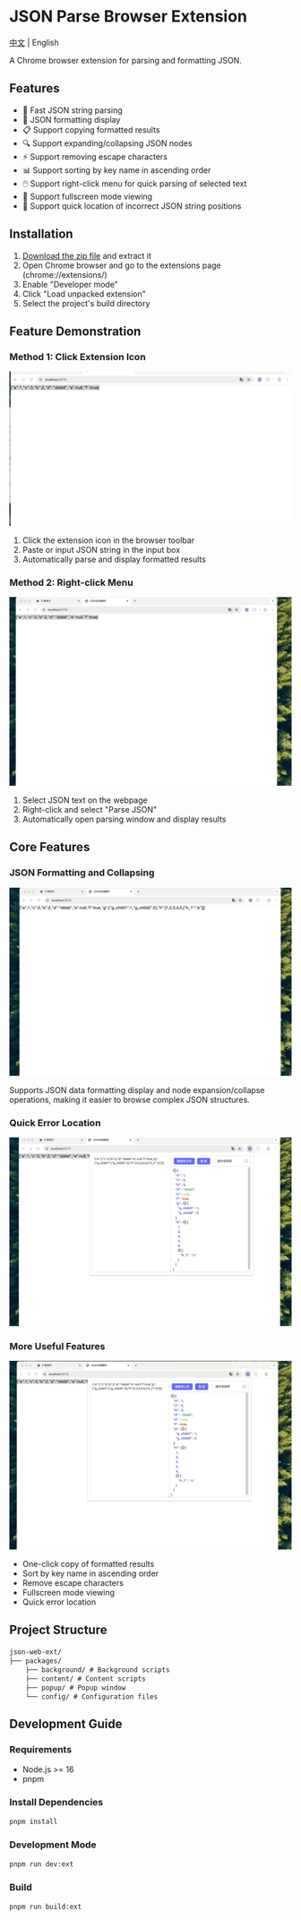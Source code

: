 # JSON Parse Browser Extension

[中文](./readme.md) | English

A Chrome browser extension for parsing and formatting JSON.

## Features

- 🚀 Fast JSON string parsing
- 🎨 JSON formatting display
- 📋 Support copying formatted results
- 🔍 Support expanding/collapsing JSON nodes
- ⚡️ Support removing escape characters
- 📊 Support sorting by key name in ascending order
- 🖱️ Support right-click menu for quick parsing of selected text
- 🔄 Support fullscreen mode viewing
- 🎯 Support quick location of incorrect JSON string positions

## Installation

1. [Download the zip file](https://github.com/MikeNoBug/json-web-ext/releases/download/1.0.1/json-web-ext-1.0.1.zip) and extract it
2. Open Chrome browser and go to the extensions page (chrome://extensions/)
3. Enable "Developer mode"
4. Click "Load unpacked extension"
5. Select the project's build directory

## Feature Demonstration

### Method 1: Click Extension Icon

![Click Extension Icon Demo](./assets/popup-demo.gif)

1. Click the extension icon in the browser toolbar
2. Paste or input JSON string in the input box
3. Automatically parse and display formatted results

### Method 2: Right-click Menu

![Right-click Menu Demo](./assets/context-menu-demo.gif)

1. Select JSON text on the webpage
2. Right-click and select "Parse JSON"
3. Automatically open parsing window and display results

## Core Features

### JSON Formatting and Collapsing

![Formatting and Collapsing Demo](./assets/format-demo.gif)

Supports JSON data formatting display and node expansion/collapse operations, making it easier to browse complex JSON structures.

### Quick Error Location

![Quick Error Location Demo](./assets/error-location-demo.gif)

### More Useful Features

![Other Features Demo](./assets/features-demo.gif)

- One-click copy of formatted results
- Sort by key name in ascending order
- Remove escape characters
- Fullscreen mode viewing
- Quick error location

## Project Structure

```
json-web-ext/
├── packages/
    ├── background/ # Background scripts
    ├── content/ # Content scripts
    ├── popup/ # Popup window
    └── config/ # Configuration files
```

## Development Guide

### Requirements

- Node.js >= 16
- pnpm

### Install Dependencies

```bash
pnpm install
```

### Development Mode

```bash
pnpm run dev:ext
```

### Build

```bash
pnpm run build:ext
```
